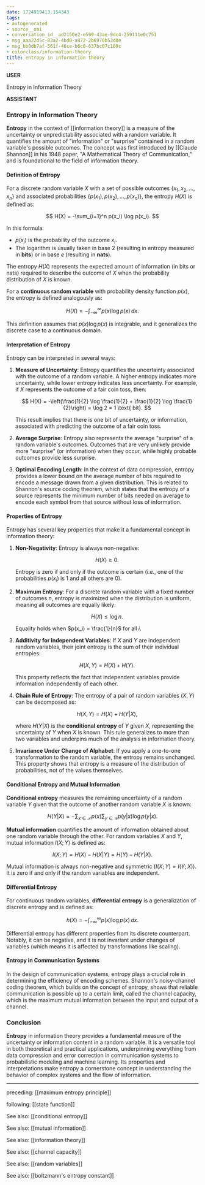 ```yaml
---
date: 1724919413.154343
tags:
- autogenerated
- source__oai
- conversation_id__ad2150e2-e599-43ae-9dc4-259111e0c751
- msg_aaa22d5c-83a2-4bd0-a872-2b6970b53d8e
- msg_bb0db7af-561f-46ce-b6c0-637bc07c109c
- colorclass/information-theory
title: entropy in information theory
---
```


**USER**

Entropy in Information Theory


**ASSISTANT**

### Entropy in Information Theory

**Entropy** in the context of [[information theory]] is a measure of the uncertainty or unpredictability associated with a random variable. It quantifies the amount of "information" or "surprise" contained in a random variable's possible outcomes. The concept was first introduced by [[Claude Shannon]] in his 1948 paper, "A Mathematical Theory of Communication," and is foundational to the field of information theory.

#### Definition of Entropy

For a discrete random variable $X$ with a set of possible outcomes $\{x_1, x_2, \ldots, x_n\}$ and associated probabilities $\{p(x_1), p(x_2), \ldots, p(x_n)\}$, the entropy $H(X)$ is defined as:

$$
H(X) = -\sum_{i=1}^n p(x_i) \log p(x_i).
$$

In this formula:
- $p(x_i)$ is the probability of the outcome $x_i$.
- The logarithm is usually taken in base 2 (resulting in entropy measured in **bits**) or in base $e$ (resulting in **nats**).

The entropy $H(X)$ represents the expected amount of information (in bits or nats) required to describe the outcome of $X$ when the probability distribution of $X$ is known.

For a **continuous random variable** with probability density function $p(x)$, the entropy is defined analogously as:

$$
H(X) = -\int_{-\infty}^{\infty} p(x) \log p(x) \, dx.
$$

This definition assumes that $p(x) \log p(x)$ is integrable, and it generalizes the discrete case to a continuous domain.

#### Interpretation of Entropy

Entropy can be interpreted in several ways:

1. **Measure of Uncertainty**: Entropy quantifies the uncertainty associated with the outcome of a random variable. A higher entropy indicates more uncertainty, while lower entropy indicates less uncertainty. For example, if $X$ represents the outcome of a fair coin toss, then:

   $$
   H(X) = -\left(\frac{1}{2} \log \frac{1}{2} + \frac{1}{2} \log \frac{1}{2}\right) = \log 2 = 1 \text{ bit}.
   $$

   This result implies that there is one bit of uncertainty, or information, associated with predicting the outcome of a fair coin toss.

2. **Average Surprise**: Entropy also represents the average "surprise" of a random variable's outcomes. Outcomes that are very unlikely provide more "surprise" (or information) when they occur, while highly probable outcomes provide less surprise. 

3. **Optimal Encoding Length**: In the context of data compression, entropy provides a lower bound on the average number of bits required to encode a message drawn from a given distribution. This is related to Shannon's source coding theorem, which states that the entropy of a source represents the minimum number of bits needed on average to encode each symbol from that source without loss of information.

#### Properties of Entropy

Entropy has several key properties that make it a fundamental concept in information theory:

1. **Non-Negativity**: Entropy is always non-negative:

   $$
   H(X) \geq 0.
   $$

   Entropy is zero if and only if the outcome is certain (i.e., one of the probabilities $p(x_i)$ is 1 and all others are 0).

2. **Maximum Entropy**: For a discrete random variable with a fixed number of outcomes $n$, entropy is maximized when the distribution is uniform, meaning all outcomes are equally likely:

   $$
   H(X) \leq \log n.
   $$

   Equality holds when $p(x_i) = \frac{1}{n}$ for all $i$.

3. **Additivity for Independent Variables**: If $X$ and $Y$ are independent random variables, their joint entropy is the sum of their individual entropies:

   $$
   H(X, Y) = H(X) + H(Y).
   $$

   This property reflects the fact that independent variables provide information independently of each other.

4. **Chain Rule of Entropy**: The entropy of a pair of random variables $(X, Y)$ can be decomposed as:

   $$
   H(X, Y) = H(X) + H(Y|X),
   $$

   where $H(Y|X)$ is the **conditional entropy** of $Y$ given $X$, representing the uncertainty of $Y$ when $X$ is known. This rule generalizes to more than two variables and underpins much of the analysis in information theory.

5. **Invariance Under Change of Alphabet**: If you apply a one-to-one transformation to the random variable, the entropy remains unchanged. This property shows that entropy is a measure of the distribution of probabilities, not of the values themselves.

#### Conditional Entropy and Mutual Information

**Conditional entropy** measures the remaining uncertainty of a random variable $Y$ given that the outcome of another random variable $X$ is known:

$$
H(Y|X) = -\sum_{x \in \mathcal{X}} p(x) \sum_{y \in \mathcal{Y}} p(y|x) \log p(y|x).
$$

**Mutual information** quantifies the amount of information obtained about one random variable through the other. For random variables $X$ and $Y$, mutual information $I(X; Y)$ is defined as:

$$
I(X; Y) = H(X) - H(X|Y) = H(Y) - H(Y|X).
$$

Mutual information is always non-negative and symmetric ($I(X; Y) = I(Y; X)$). It is zero if and only if the random variables are independent.

#### Differential Entropy

For continuous random variables, **differential entropy** is a generalization of discrete entropy and is defined as:

$$
h(X) = -\int_{-\infty}^{\infty} p(x) \log p(x) \, dx.
$$

Differential entropy has different properties from its discrete counterpart. Notably, it can be negative, and it is not invariant under changes of variables (which means it is affected by transformations like scaling).

#### Entropy in Communication Systems

In the design of communication systems, entropy plays a crucial role in determining the efficiency of encoding schemes. Shannon's noisy-channel coding theorem, which builds on the concept of entropy, shows that reliable communication is possible up to a certain limit, called the channel capacity, which is the maximum mutual information between the input and output of a channel.

### Conclusion

**Entropy** in information theory provides a fundamental measure of the uncertainty or information content in a random variable. It is a versatile tool in both theoretical and practical applications, underpinning everything from data compression and error correction in communication systems to probabilistic modeling and machine learning. Its properties and interpretations make entropy a cornerstone concept in understanding the behavior of complex systems and the flow of information.


---

preceding: [[maximum entropy principle]]  


following: [[state function]]

See also: [[conditional entropy]]


See also: [[mutual information]]


See also: [[information theory]]


See also: [[channel capacity]]


See also: [[random variables]]


See also: [[boltzmann's entropy constant]]